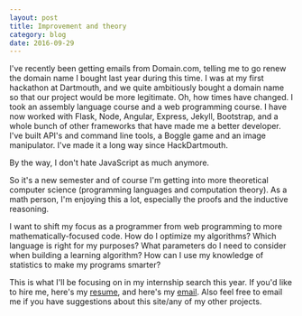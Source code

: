 ```yaml
---
layout: post
title: Improvement and theory
category: blog 
date: 2016-09-29
---
```


I've recently been getting emails from Domain.com, telling me to go renew the domain name I bought last year during this time. I was at my first hackathon at Dartmouth, and we quite ambitiously bought a domain name so that our project would be more legitimate. Oh, how times have changed. I took an assembly language course and a web programming course. I have now worked with Flask, Node, Angular, Express, Jekyll, Bootstrap, and a whole bunch of other frameworks that have made me a better developer. I've built API's and command line tools, a Boggle game and an image manipulator. I've made it a long way since HackDartmouth. 

By the way, I don't hate JavaScript as much anymore.

So it's a new semester and of course I'm getting into more theoretical computer science (programming languages and computation theory). As a math person, I'm enjoying this a lot, especially the proofs and the inductive reasoning. 

I want to shift my focus as a programmer from web programming to more mathematically-focused code. How do I optimize my algorithms? Which language is right for my purposes? What parameters do I need to consider when building a learning algorithm? How can I use my knowledge of statistics to make my programs smarter?

This is what I'll be focusing on in my internship search this year. If you'd like to hire me, here's my [resume](/resume/resume.html), and here's my [email](derickwyang@gmail.com). Also feel free to email me if you have suggestions about this site/any of my other projects.
